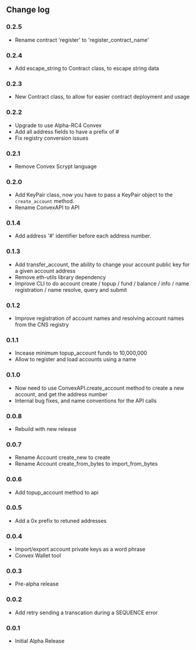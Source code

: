## Change log

### 0.2.5
+   Rename contract 'register' to 'register_contract_name'

### 0.2.4
+   Add escape_string to Contract class, to escape string data

### 0.2.3
+   New Contract class, to allow for easier contract deployment and usage

### 0.2.2
+   Upgrade to use Alpha-RC4 Convex
+   Add all address fields to have a prefix of #
+   Fix registry conversion issues

### 0.2.1
+   Remove Convex Scrypt language

### 0.2.0
+   Add KeyPair class, now you have to pass a KeyPair object to the `create_account` method.
+   Rename ConvexAPI to API

### 0.1.4
+	Add address '#' identifier before each address number.

### 0.1.3
+   Add transfer_account, the ability to change your account public key for a given account address
+   Remove eth-utils library dependency
+   Improve CLI to do account create / topup / fund / balance / info / name registration / name resolve, query and submit

### 0.1.2
+   Improve registration of account names and resolving account names from the CNS registry

### 0.1.1
+   Incease minimum topup_account funds to 10,000,000
+   Allow to register and load accounts using a name

### 0.1.0
+   Now need to use ConvexAPI.create_account method to create a new account, and get the address number
+   Internal bug fixes, and name conventions for the API calls

### 0.0.8
+   Rebuild with new release

### 0.0.7
+   Rename Account create_new to create
+   Rename Account create_from_bytes to import_from_bytes

### 0.0.6
+   Add topup_account method to api

### 0.0.5
+   Add a 0x prefix to retuned addresses

### 0.0.4
+   Import/export account private keys as a word phrase
+   Convex Wallet tool

### 0.0.3
+   Pre-alpha release

### 0.0.2
+   Add retry sending a transcation during a SEQUENCE error

### 0.0.1
+   Initial Alpha Release
